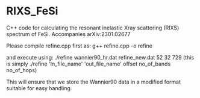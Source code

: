 # RIXS_FeSi
C++ code for calculating the resonant inelastic Xray scattering (RIXS) spectrum of FeSi. Accompanies arXiv:2301.02677

Please compile refine.cpp first as:
g++ refine.cpp -o refine

and execute using:
./refine wannier90_hr.dat refine_new.dat 52 32 729
(this is simply ./refine 'In_file_name' 'out_file_name' offset no_of_bands no_of_hops)

This will ensure that we store the Wannier90 data in a modified format suitable for easy handling.
